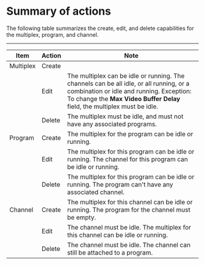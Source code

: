# Summary of actions<a name="multiplex-create-delete-edit-summary"></a>

The following table summarizes the create, edit, and delete capabilities for the multiplex, program, and channel\.


****  

| Item | Action | Note | 
| --- | --- | --- | 
| Multiplex | Create |  | 
|  | Edit |  The multiplex can be idle or running\. The channels can be all idle, or all running, or a combination or idle and running\. Exception: To change the **Max Video Buffer Delay** field, the multiplex must be idle\.  | 
|  | Delete | The multiplex must be idle, and must not have any associated programs\. | 
| Program | Create | The multiplex for the program can be idle or running\.  | 
|  | Edit | The multiplex for this program can be idle or running\. The channel for this program can be idle or running\. | 
|  | Delete | The multiplex for this program can be idle or running\. The program can't have any associated channel\. | 
| Channel | Create | The multiplex for this channel can be idle or running\. The program for the channel must be empty\. | 
|  | Edit | The channel must be idle\. The multiplex for this channel can be idle or running\.  | 
|  | Delete | The channel must be idle\. The channel can still be attached to a program\. | 